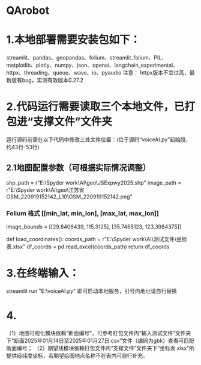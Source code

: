 # QArobot
# 1.本地部署需要安装包如下：
streamlit、pandas、geopandas、folium、streamlit_folium、PIL、matplotlib、plotly、numpy、json、openai、langchain_experimental、httpx、threading、queue、wave、io、pyaudio
注意：  httpx版本不宜过高，最新版有bug，实测有效版本0.27.2

# 2.代码运行需要读取三个本地文件，已打包进“支撑文件”文件夹
运行源码前需在以下代码中修改三处文件位置：(位于源码“voiceAI.py”起始段，约43行-53行)

## 2.1地图配置参数（可根据实际情况调整）
shp_path = r"E:\Spyder work\AI\geo\JSExpwy2025.shp"
image_path = r"E:\Spyder work\AI\geo\江苏省OSM_220919152142_L10\OSM_220919152142.png"
### Folium 格式 [[min_lat, min_lon], [max_lat, max_lon]]
image_bounds = [[29.8406439, 115.3125], [35.7465123, 123.3984375]]


def load_coordinates():
    coords_path = r"E:\Spyder work\AI\测试文件\坐标表.xlsx"
    df_coords = pd.read_excel(coords_path)
    return df_coords


# 3.在终端输入：
streamlit run "E:\voiceAI.py" 
即可启动本地服务，引号内地址请自行替换

# 4.
（1）地图可视化模块依赖“断面编号”，可参考打包文件内“输入测试文件”文件夹下“断面2025年01月14日至2025年01月27日.csv”文件（编码为gbk）查看可匹配断面编号；
（2）期望线模块依赖打包文件内“支撑文件”文件夹下“坐标表.xlsx”所提供经纬度坐标，若期望绘图地点名称不在表内可自行补充。

